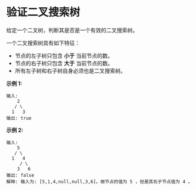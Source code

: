 # 验证二叉搜索树

给定一个二叉树，判断其是否是一个有效的二叉搜索树。

一个二叉搜索树具有如下特征：

  + 节点的左子树只包含 **小于** 当前节点的数。
  + 节点的右子树只包含 **大于** 当前节点的数。
  + 所有左子树和右子树自身必须也是二叉搜索树。

**示例 1:**

    输入:
        2
       / \
      1   3
    输出: true

**示例 2:**

    输入:
        5
       / \
      1   4
         / \
        3   6
    输出: false
    解释: 输入为: [5,1,4,null,null,3,6]。根节点的值为 5 ，但是其右子节点值为 4 。